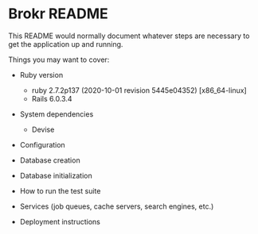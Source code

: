 # Brokr README

This README would normally document whatever steps are necessary to get the
application up and running.

Things you may want to cover:

* Ruby version
    - ruby 2.7.2p137 (2020-10-01 revision 5445e04352) [x86_64-linux]
    - Rails 6.0.3.4

* System dependencies
    - Devise

* Configuration

* Database creation

* Database initialization

* How to run the test suite

* Services (job queues, cache servers, search engines, etc.)

* Deployment instructions


